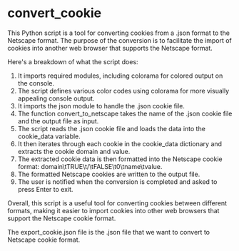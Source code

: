 # convert_cookie
This Python script is a tool for converting cookies from a .json format to the Netscape format. The purpose of the conversion is to facilitate the import of cookies into another web browser that supports the Netscape format.

Here's a breakdown of what the script does:
1. It imports required modules, including colorama for colored output on the console.
2. The script defines various color codes using colorama for more visually appealing console output.
3. It imports the json module to handle the .json cookie file.
4. The function convert_to_netscape takes the name of the .json cookie file and the output file as input.
5. The script reads the .json cookie file and loads the data into the cookie_data variable.
6. It then iterates through each cookie in the cookie_data dictionary and extracts the cookie domain and value.
7. The extracted cookie data is then formatted into the Netscape cookie format: domain\tTRUE\t/\tFALSE\t0\tname\tvalue.
8. The formatted Netscape cookies are written to the output file.
9. The user is notified when the conversion is completed and asked to press Enter to exit.


Overall, this script is a useful tool for converting cookies between different formats, making it easier to import cookies into other web browsers that support the Netscape cookie format.

The export_cookie.json file is the .json file that we want to convert to Netscape cookie format.
